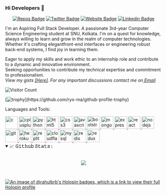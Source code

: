 ### Hi Developers 👋
<div align="center">
  
[![Repos Badge](https://badges.pufler.dev/repos/RahulBRB)](https://badges.pufler.dev)
[![Twitter Badge](https://img.shields.io/badge/-Rahul-blue?style=flat-square&logo=Twitter&logoColor=white&link=https://twitter.com/RahulBRB/)](https://twitter.com/RahulBRB/)
[![Website Badge](https://img.shields.io/badge/StackOverflow-Rahul-yellow)](https://stackoverflow.com/users/22383411/rahul-baskey)
[![Linkedin Badge](https://img.shields.io/badge/-Rahul-blue?style=flat-square&logo=Linkedin&logoColor=white&link=https://www.linkedin.com/in/RahulBRB/)](https://www.linkedin.com/in/RahulBRB/)

</div>

  
I'm an Aspiring Full Stack Developer. A passionate 3rd-year Computer Science Engineering student at SNU, Kolkata. 
I'm on a quest for knowledge, always willing to learn and grow in the realm of computer technologies. Whether it's crafting elegantfront-end interfaces or engineering robust back-end systems, I find joy in learning them.

Eager to apply my skills and work ethic to an internship role and contribute to a dynamic and innovative environment. <br>
Seeking opportunities to contribute my technical expertise and commitment to professionalism. <br>
<i>View my gists <a href="https://gist.github.com/RahulBRB" target="_blank">[Here]</a>. For any important discussions contact me on<a href="mailto:rahulatsnu@gmail.com" target="_blank"> Email</a></i>

![Visitor Count](https://profile-counter.glitch.me/RahulBRB/count.svg)

[![trophy](https://github-profile-trophy.vercel.app/?username=RahulBRB&margin-w=15&theme=algolia&no-frame=true&rank=-C,-?)](https://github.com/ryo-ma/github-profile-trophy)

Languages and Tools: 

<a href="https://www.cprogramming.com/" target="_blank" rel="noopener noreferrer">
    <img src="https://img.icons8.com/?size=512&id=40670&format=png" alt="c" width="40" height="40" />
</a>
<a href="https://www.w3schools.com/cpp/" target="_blank" rel="noopener noreferrer">
    <img src="https://img.icons8.com/?size=512&id=40669&format=png" alt="cplusplus" width="40" height="40" />
</a>
<a href="https://www.python.org" target="_blank" rel="noopener noreferrer">
    <img src="https://img.icons8.com/?size=512&id=13441&format=png" alt="python" width="40" height="40" />
</a>
<a href="https://www.w3.org/html/" target="_blank" rel="noopener noreferrer">
    <img src="https://img.icons8.com/?size=512&id=20909&format=png" alt="html5" width="40" height="40" />
</a>
<a href="https://www.w3schools.com/css/" target="_blank" rel="noopener noreferrer">
    <img src="https://img.icons8.com/?size=512&id=21278&format=png" alt="css3" width="40" height="40" />
</a>
<a href="https://www.w3schools.com/js/" target="_blank" rel="noopener noreferrer">
    <img src="https://img.icons8.com/?size=512&id=108784&format=png" alt="javascript" width="40" height="40" />
</a>
<a href="https://getbootstrap.com" target="_blank" rel="noopener noreferrer">
    <img src="https://img.icons8.com/?size=512&id=84710&format=png" alt="bootstrap" width="40" height="41" />
</a>
<a href="https://www.mongodb.com/" target="_blank" rel="noopener noreferrer">
    <img src="https://img.icons8.com/?size=512&id=74402&format=png" alt="mongodb" width="40" height="40" />
</a>
<a href="https://expressjs.com" target="_blank" rel="noopener noreferrer">
    <img src="https://i.ibb.co/jWM73jm/image-2023-08-28-211448391.png" alt="express" width="40" height="40" />
</a>
<a href="https://reactjs.org/" target="_blank" rel="noopener noreferrer">
    <img src="https://img.icons8.com/?size=512&id=123603&format=png" alt="react" width="40" height="40" />
</a>
<a href="https://nodejs.org" target="_blank" rel="noopener noreferrer">
    <img src="https://img.icons8.com/?size=512&id=hsPbhkOH4FMe&format=png" alt="nodejs" width="40" height="40" />
</a>
<a href="https://git-scm.com/" target="_blank" rel="noopener noreferrer">
    <img src="https://img.icons8.com/?size=512&id=20906&format=png" alt="git" width="40" height="40" />
</a>
<a href="https://heroku.com" target="_blank" rel="noopener noreferrer">
    <img src="https://img.icons8.com/?size=512&id=31085&format=png" alt="heroku" width="40" height="40" />
</a>
<a href="https://replit.com" target="_blank" rel="noopener noreferrer">
    <img src="https://img.icons8.com/?size=512&id=LQTr8UsXQ1jm&format=png" alt="replit" width="40" height="40" />
</a>
<a href="https://pages.cloudflare.com" target="_blank" rel="noopener noreferrer">
    <img src="https://img.icons8.com/?size=512&id=13682&format=png" alt="cloudflare" width="40" height="40" />
</a>
<a href="https://www.mysql.com/" target="_blank" rel="noopener noreferrer">
    <img src="https://img.icons8.com/?size=512&id=9nLaR5KFGjN0&format=png" alt="mysql" width="40" height="40" />
</a>
<a href="https://redis.io" target="_blank" rel="noopener noreferrer">
    <img src="https://img.icons8.com/?size=512&id=pHS3eRpynIRQ&format=png" alt="redis" width="40" height="40" />
</a>
<a href="https://redux.js.org" target="_blank" rel="noopener noreferrer">
    <img src="https://img.icons8.com/?size=512&id=jD-fJzVguBmw&format=png" alt="redux" width="40" height="40" />
</a>

<details open="">
<summary>
  <g-emoji class="g-emoji" alias="chart_with_upwards_trend" fallback-src="https://github.githubassets.com/images/icons/emoji/unicode/1f4c8.png">📈</g-emoji>
  <strong>𝙶𝚒𝚝𝚑𝚞𝚋 𝚂𝚝𝚊𝚝𝚜 : </strong>
</summary>
<br/>

<p align="center">
    <img align="center" src="https://myreadme.vercel.app/api/embed/rahulbrb?panels=userstatistics,toprepositories,toplanguages,commitgraph"/>
</p>
</details>
<br/>

[![An image of @rahulbrb's Holopin badges, which is a link to view their full Holopin profile](https://holopin.me/rahulbrb)](https://holopin.io/@rahulbrb)

